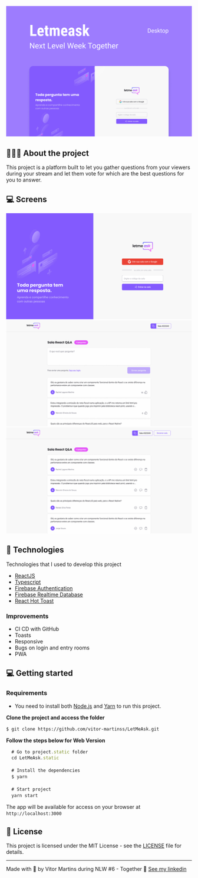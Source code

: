 <img alt="Mockup" src="/readme.assets/cover.jpg">

## 💇🏻‍♂️ About the project

This project is a platform built to let you gather questions from your viewers during your stream and let them vote for which are the best questions for you to answer.

## 💻 Screens

<img alt="Mockup" src="/readme.assets/home.jpg">
<img alt="Mockup" src="/readme.assets/screen1.jpg">
<img alt="Mockup" src="/readme.assets/screen2.jpg">


## 🚀 Technologies

Technologies that I used to develop this project

- [ReactJS](https://reactjs.org/)
- [Typescript](https://www.typescriptlang.org/)
- [Firebase Authentication](https://firebase.google.com/products/auth)
- [Firebase Realtime Database](https://firebase.google.com/products/realtime-database)
- [React Hot Toast](https://react-hot-toast.com/)

### Improvements
- CI CD with GitHub
- Toasts
- Responsive
- Bugs on login and entry rooms
- PWA

## 💻 Getting started


### Requirements

- You need to install both [Node.js](https://nodejs.org/en/download/) and [Yarn](https://yarnpkg.com/) to run this project.

**Clone the project and access the folder**

```bash
$ git clone https://github.com/vitor-martinss/LetMeAsk.git
```

**Follow the steps below for Web Version**

```js
  # Go to project.static folder
  cd LetMeAsk.static 

  # Install the dependencies
  $ yarn

  # Start project
  yarn start
```
The app will be available for access on your browser at `http://localhost:3000`

## 📝 License

This project is licensed under the MIT License - see the [LICENSE](LICENSE) file for details.

---

Made with 💜 by Vitor Martins during NLW #6 - Together 👋 [See my linkedin](https://www.linkedin.com/in/vitor-martinss/)